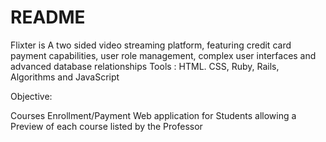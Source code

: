 # README

Flixter is A two sided video streaming platform, featuring credit card payment capabilities, user role management, complex user interfaces and advanced database relationships
Tools : HTML. CSS, Ruby, Rails, Algorithms and JavaScript

Objective:

Courses Enrollment/Payment Web application for Students allowing a Preview of each course listed by the Professor 
